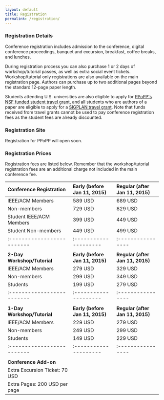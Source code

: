 ```yaml
---
layout: default
title: Registration
permalink: /registration/
---
```


### Registration Details

Conference registration includes admission to the conference, digital
conference proceedings, banquet and excursion, breakfast, coffee breaks, and
lunches. 

During registration process you can also purchase 
1 or 2 days of workshop/tutorial passes, as well as extra social event tickets.
Workshop/tutorial only registrations are also available on the main registration page.
Authors can purchase up to two additional pages beyond the standard 12-page paper length.

Students attending U.S. universities are also eligible to apply for [PPoPP's NSF funded
student travel grant](../travel-grant), and all students who are authors of a paper are eligible to apply
for a [SIGPLAN travel grant](http://pac.sigplan.org/).  Note that funds received from travel grants cannot
be used to pay conference registration fees as the student fees are already discounted.

### Registration Site
Registration for PPoPP will open soon.


### Registration Prices

Registration fees are listed below.  Remember that the workshop/tutorial registration fees
are an additional charge not included in the main conference fee.

| Conference Registration	| Early (before Jan 11, 2015) | Regular (after Jan 11, 2015)                       
|:------------------------- | :-------------------- | :----------------
| IEEE/ACM Members	        | 589 USD	            | 689 USD                      
| Non-members	            | 729 USD	            | 829 USD                     
| Student IEEE/ACM Members	| 399 USD	            | 449 USD                      
| Student Non-members	    | 449 USD	            | 499 USD                      
|:------------------------- | :-------------------- | :----------------
|                           |                       |  	 	 
| **2-Day Workshop/Tutorial**	| **Early (before Jan 11, 2015)** 	| **Regular (after Jan 11, 2015)** 
| IEEE/ACM Members	        | 279 USD	            | 329 USD
| Non-members	            | 299 USD	            | 349 USD
| Students	                | 199 USD	            | 279 USD
|:------------------------- | :-------------------- | :----------------
|                           |                       | 
| **1-Day Workshop/Tutorial**	| **Early (before Jan 11, 2015)** 	| **Regular (after Jan 11, 2015)** 
| IEEE/ACM Members	        | 229 USD               | 279 USD
| Non-members	            | 249 USD	            | 299 USD
| Students	                | 149 USD	            | 229 USD
|:------------------------- | :-------------------- | :----------------
|                           |                       | 	 	 
| **Conference Add-on**     | |
| Extra Excursion Ticket: 70 USD | |
| Extra Pages: 200 USD per page | |

